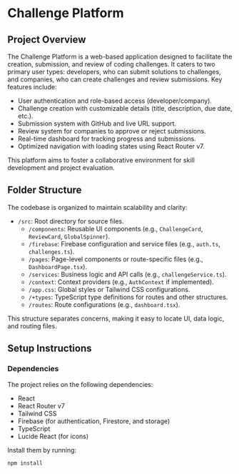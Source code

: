 # Challenge Platform

## Project Overview
The Challenge Platform is a web-based application designed to facilitate the creation, submission, and review of coding challenges. It caters to two primary user types: developers, who can submit solutions to challenges, and companies, who can create challenges and review submissions. Key features include:
- User authentication and role-based access (developer/company).
- Challenge creation with customizable details (title, description, due date, etc.).
- Submission system with GitHub and live URL support.
- Review system for companies to approve or reject submissions.
- Real-time dashboard for tracking progress and submissions.
- Optimized navigation with loading states using React Router v7.

This platform aims to foster a collaborative environment for skill development and project evaluation.

## Folder Structure
The codebase is organized to maintain scalability and clarity:

- `/src`: Root directory for source files.
  - `/components`: Reusable UI components (e.g., `ChallengeCard`, `ReviewCard`, `GlobalSpinner`).
  - `/firebase`: Firebase configuration and service files (e.g., `auth.ts`, `challenges.ts`).
  - `/pages`: Page-level components or route-specific files (e.g., `DashboardPage.tsx`).
  - `/services`: Business logic and API calls (e.g., `challengeService.ts`).
  - `/context`: Context providers (e.g., `AuthContext` if implemented).
  - `/app.css`: Global styles or Tailwind CSS configurations.
  - `/+types`: TypeScript type definitions for routes and other structures.
  - `/routes`: Route configurations (e.g., `dashboard.tsx`).

This structure separates concerns, making it easy to locate UI, data logic, and routing files.

## Setup Instructions

### Dependencies
The project relies on the following dependencies:
- React
- React Router v7
- Tailwind CSS
- Firebase (for authentication, Firestore, and storage)
- TypeScript
- Lucide React (for icons)

Install them by running:
```bash
npm install
